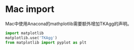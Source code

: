 # Mac import

Mac中使用Anacona的mathplotlib需要额外增加TKAgg的声明。

```python
import matplotlib
matplotlib.use('TKAgg')
from matplotlib import pyplot as plt 
```